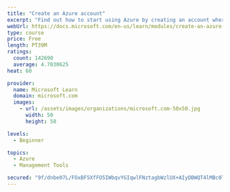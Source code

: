 ```yaml
---
title: "Create an Azure account"
excerpt: "Find out how to start using Azure by creating an account where you’ll see services and personal settings for identity, billing, and preferences."
webUrl: https://docs.microsoft.com/en-us/learn/modules/create-an-azure-account/
type: course
price: Free
length: PT39M
ratings:
  count: 142690
  average: 4.7030625
heat: 60

provider:
  name: Microsoft Learn
  domain: microsoft.com
  images:
    - url: /assets/images/organizations/microsoft.com-50x50.jpg
      width: 50
      height: 50

levels:
  - Beginner

topics:
  - Azure
  - Management Tools

secured: "9f/dnbe07L/FOxBF5XfFO5IWbqvYGIqwlFNztagbWzlUX+AIyDBWQT4lMBc0TAYHSS0cxGn8DfaT7FLNJJT6pKDNFrWe2Rfx75oZZbHh3pgYA/2Zf7whgqELUnmv363UBwhvvN2+dJiZTzN0MNAuQivETusrKNKzSQ/pvQM9HcgmqJ5/v8VrNQl8JpogH1SQm3cLcotqRy2iMRYSqdTjVLzX60XcIxwpK00DCSp3+lht5NhfQMrDeuXm/ztWvxssbzUEoKIQv2oZseGdOzyGY8sxqLG0Lw23oed6NEgJNgml8468uWbSSEoD/QtBgAihy0FougoqtLadOaEEmqCWVvWDJrFoWeZSwlArczxwD0d5NsNmgrP2uxk/KsqXoQz5GSg+nWnPiX3vFarb4Pff9cYwN1oHASL/2wgWnz8f+AB56w3HQjIHUiXKjBcLIYmJ;4OzGN458iTfP5VIVtCkvpg=="
---
```


